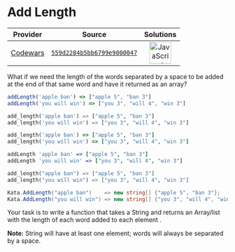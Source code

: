 [_metadata_:generated]: - "true"

# Add Length

<!-- INFO TABLE BEGIN -->

| Provider                                        | Source                                                                               | Solutions                                                                                                                                                    |
| :---------------------------------------------: | :----------------------------------------------------------------------------------: | :----------------------------------------------------------------------------------------------------------------------------------------------------------: |
| [Codewars](../../../docs/providers/Codewars.md) | [`559d2284b5bb6799e9000047`](https://www.codewars.com/kata/559d2284b5bb6799e9000047) | [<img src="https://res.cloudinary.com/rascaltwo/image/upload/v1631924076/javascript_ehszr7.svg" alt="JavaScript" title="JavaScript" width="50" />](solve.js) |

<!-- INFO TABLE END -->

What if we need the length of the words separated by a space to be added at the end of that same word and have it returned as an array?

```javascript
addLength('apple ban') => ["apple 5", "ban 3"]
addLength('you will win') => ["you 3", "will 4", "win 3"]
```
```python
add_length('apple ban') => ["apple 5", "ban 3"]
add_length('you will win') => ["you 3", "will 4", "win 3"]
```
```ruby
add_length('apple ban') => ["apple 5", "ban 3"]
add_length('you will win') => ["you 3", "will 4", "win 3"]
```
```coffeescript
addLength 'apple ban' => ["apple 5", "ban 3"]
addLength 'you will win' => ["you 3", "will 4", "win 3"]
```
```elixir
add_length("apple ban") => ["apple 5", "ban 3"]
add_length("you will win") => ["you 3", "will 4", "win 3"]
```
```csharp
Kata.AddLength("apple ban")    => new string[] {"apple 5", "ban 3"};
Kata.AddLength("you will win") => new string[] {"you 3", "will 4", "win 3"};
```
Your task is to write a function that takes a String and returns an Array/list with the length of each word added to each element .

**Note:** String will have at least one element; words will always be separated by a space. 

